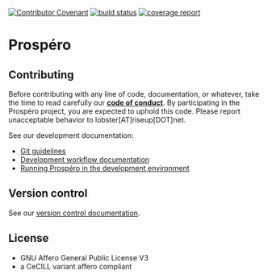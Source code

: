 [![Contributor Covenant](https://img.shields.io/badge/Contributor%20Covenant-v2.0%20adopted-ff69b4.svg)](CODE_OF_CONDUCT.md)
[![build status](https://framagit.org/lobster/prospero/badges/develop/build.svg)](https://framagit.org/lobster/prospero/commits/develop)
[![coverage report](https://framagit.org/lobster/prospero/badges/develop/coverage.svg)](https://lobster.frama.io/prospero/coverage)


# Prospéro

## Contributing

Before contributing with any line of code, documentation, or whatever, take the time to read carefully
our **[code of conduct](CODE_OF_CONDUCT.md)**. By participating in the Prospéro project, you are expected to uphold this code.
Please report unacceptable behavior to lobster[AT]riseup[DOT]net.

See our development documentation:

* [Git guidelines](docs/git_guidelines.md)
* [Development workflow documentation](docs/development_workflow.md)
* [Running Prospéro in the development environment](running_prospero_in_the_development_environment.md)

## Version control

See our [version control documentation](docs/versioning_control.md).

## License

- GNU Affero General Public License V3
- a CeCILL variant affero compliant
